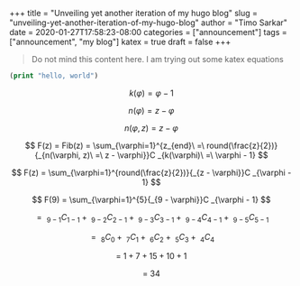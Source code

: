 +++
title = "Unveiling yet another iteration of my hugo blog"
slug = "unveiling-yet-another-iteration-of-my-hugo-blog"
author = "Timo Sarkar"
date = 2020-01-27T17:58:23-08:00
categories = ["announcement"]
tags = ["announcement", "my blog"]
katex = true
draft = false
+++

> Do not mind this content here. I am trying out some katex equations

```clojure
(print "hello, world")
```

$$ k(\varphi) = \varphi - 1 $$


$$ n(\varphi) = z - \varphi $$



$$ n(\varphi, z) = z - \varphi $$


$$ F(z) = Fib(z) = \sum_{\varphi=1}^{z_{end}\ =\  round(\frac{z}{2})} {_{n(\varphi, z)\  =\  z - \varphi}}C _{k(\varphi)\  =\  \varphi - 1} $$

$$ F(z) = \sum_{\varphi=1}^{round(\frac{z}{2})}{_{z - \varphi}}C _{\varphi - 1} $$



$$ F(9) = \sum_{\varphi=1}^{5}{_{9 - \varphi}}C _{\varphi - 1} $$

$$
=\ _{9 - 1}C _{1 - 1} +
   \ _{9 - 2}C _{2 - 1} +
   \ _{9 - 3}C _{3 - 1} +
   \ _{9 - 4}C _{4 - 1} +
   \ _{9 - 5}C _{5 - 1}
$$

$$
=\ _{8}C _{0} +
\ _{7}C _{1} +
\ _{6}C _{2} +
\ _{5}C _{3} +
\ _{4}C _{4}
$$

$$=\ 1 + 7 + 15 + 10 + 1$$

$$=\ 34$$

